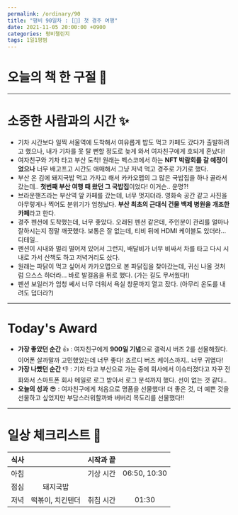 ```yaml
---
permalink: /ordinary/90
title: "평비 90일차 : [🧳] 첫 경주 여행"
date: 2021-11-05 20:00:00 +0900
categories: 평비챌린지
tags: 1일1평범
---  
```

# 오늘의 책 한 구절 📕

---
# 소중한 사람과의 시간 ✨
- 기차 시간보다 일찍 서울역에 도착해서 여유롭게 밥도 먹고 카페도 갔다가 출발하려고 했으나, 내가 기차를 못 탈 뻔할 정도로 늦게 와서 여자친구에게 호되게 혼났다!
- 여자친구와 기차 타고 부산 도착! 원래는 벡스코에서 하는 **NFT 박람회를 갈 예정이었으나** 너무 배고프고 시간도 애매해서 그냥 저녁 먹고 경주로 가기로 했다.
- 부산 온 김에 돼지국밥 먹고 가자고 해서 카카오맵의 그 많은 국밥집을 하나 골라서 갔는데.. **첫번째 부산 여행 때 왔던 그 국밥집**이었다! 이거슨.. 운명?!
- 브라운핸즈라는 부산역 앞 카페를 갔는데, 너무 멋지더라. 영화속 공간 같고 사진을 아무렇게나 찍어도 분위기가 엄청났다. **부산 최초의 근대식 건물 백제 병원을 개조한 카페**라고 한다.
- 경주 펜션에 도착했는데, 너무 좋았다. 오래된 펜션 같은데, 주인분이 관리를 얼마나 잘하시는지 정말 깨끗했다. 보통은 잘 없는데, 티비 뒤에 HDMI 케이블도 있더라... 디테일..
- 펜션이 시내와 멀리 떨어져 있어서 그런지, 배달비가 너무 비싸서 차를 타고 다시 시내로 가서 산책도 하고 저녁거리도 샀다.
- 원래는 파닭이 먹고 싶어서 카카오맵으로 본 파닭집을 찾아갔는데, 귀신 나올 것처럼 으스스 하더라... 바로 발걸음을 뒤로 했다. (가는 길도 무서웠다!)
- 펜션 보일러가 엄청 쎄서 너무 더워서 욕실 창문까지 열고 잤다. (아무리 온도를 내려도 덥더라?)

---
# Today's Award
- **가장 좋았던 순간** 👍 : 여자친구에게 **900일 기념**으로 갤럭시 버즈 2를 선물해줬다. 이어폰 살까말까 고민했었는데 너무 좋다! 죠르디 버즈 케이스까지.. 너무 귀엽다!
- **가장 나빴던 순간** 👎 : 기차 타고 부산으로 가는 중에 회사에서 이슈터졌다고 자꾸 전화와서 스마트폰 회사 메일로 로그 받아서 로그 분석까지 했다. 선이 없는 것 같다..
- **오늘의 성과** 😎 : 여자친구에게 처음으로 명품을 선물했다! 더 좋은 것, 더 예쁜 것을 선물하고 싶었지만 부담스러워할까봐 버버리 목도리를 선물했다!!

---
# 일상 체크리스트 📃

| 식사 |  | 시작과 끝 |  |
|:----:|:----:|:----:|:----:|
| 아침 |  | 기상 시간 | 06:50, 10:30 |
| 점심 | 돼지국밥 |  |  |
| 저녁 | 떡볶이, 치킨텐더 | 취침 시간 | 01:30 |